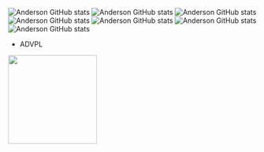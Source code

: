 ![Anderson GitHub stats](https://img.shields.io/badge/Python-3776AB?style=for-the-badge&logo=python&logoColor=white) 
![Anderson GitHub stats](https://img.shields.io/badge/HTML5-E34F26?style=for-the-badge&logo=html5&logoColor=white)
![Anderson GitHub stats](https://img.shields.io/badge/CSS3-1572B6?style=for-the-badge&logo=css3&logoColor=white)
![Anderson GitHub stats](https://img.shields.io/badge/JavaScript-F7DF1E?style=for-the-badge&logo=javascript&logoColor=black) 
![Anderson GitHub stats](https://img.shields.io/badge/Django-092E20?style=for-the-badge&logo=django&logoColor=white) 
![Anderson GitHub stats](https://img.shields.io/badge/Flask-000000?style=for-the-badge&logo=flask&logoColor=white)
![Anderson GitHub stats](https://img.shields.io/badge/MySQL-005C84?style=for-the-badge&logo=mysql&logoColor=white) 
+ ADVPL

<div>
<a href="https://github.com/anderasd100">
<img height="180em" src="https://github-readme-stats.vercel.app/api?username=anderasd100&show_icons=true&theme=dracula&include_all_commits=true&count_private=true"/>
</div>
